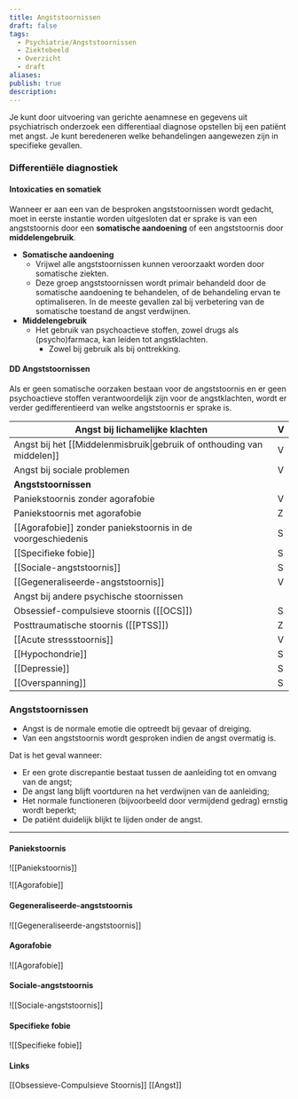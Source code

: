 ```yaml
---
title: Angststoornissen
draft: false
tags:
  - Psychiatrie/Angststoornissen
  - Ziektebeeld
  - Overzicht
  - draft
aliases: 
publish: true
description:
---
```




Je kunt door uitvoering van gerichte aenamnese en gegevens uit psychiatrisch onderzoek een differentiaal diagnose opstellen bij een patiënt met angst. Je kunt beredeneren welke behandelingen aangewezen zijn in specifieke gevallen.

### Differentiële diagnostiek

#### Intoxicaties en somatiek

Wanneer er aan een van de besproken angststoornissen wordt gedacht, moet in eerste instantie worden uitgesloten dat er sprake is van een angststoornis door een **somatische aandoening** of een angststoornis door **middelengebruik**. 

- **Somatische aandoening**
    - Vrijwel alle angststoornissen kunnen veroorzaakt worden door somatische ziekten. 
    - Deze groep angststoornissen wordt primair behandeld door de somatische aandoening te behandelen, of de behandeling ervan te optimaliseren. In de meeste gevallen zal bij verbetering van de somatische toestand de angst verdwijnen.
- **Middelengebruik**
    - Het gebruik van psychoactieve stoffen, zowel drugs als (psycho)farmaca, kan leiden tot angstklachten.
        - Zowel bij gebruik als bij onttrekking.

#### DD Angststoornissen

Als er geen somatische oorzaken bestaan voor de angststoornis en er geen psychoactieve stoffen verantwoordelijk zijn voor de angstklachten, wordt er verder gedifferentieerd van welke angststoornis er sprake is.

| Angst bij lichamelijke klachten | V |
| --- | --- |
| Angst bij het [[Middelenmisbruik\|gebruik of onthouding van middelen]] | V |
| Angst bij sociale problemen | V |
| **Angststoornissen** |  |
| Paniekstoornis zonder agorafobie | V |
| Paniekstoornis met agorafobie | Z |
| [[Agorafobie]] zonder paniekstoornis in de voorgeschiedenis | S |
| [[Specifieke fobie]] | S |
| [[Sociale-angststoornis]] | S |
| [[Gegeneraliseerde-angststoornis]] | V |
| Angst bij andere psychische stoornissen |  |
| Obsessief-compulsieve stoornis ([[OCS]]) | S |
| Posttraumatische stoornis ([[PTSS]]) | Z |
| [[Acute stressstoornis]] | V |
| [[Hypochondrie]] | S |
| [[Depressie]] | S |
| [[Overspanning]]  | S |

### Angststoornissen
- Angst is de normale emotie die optreedt bij gevaar of dreiging.
- Van een angststoornis wordt gesproken indien de angst overmatig is. 

Dat is het geval wanneer:
- Er een grote discrepantie bestaat tussen de aanleidìng tot en omvang van de angst;
- De angst lang blìjft voortduren na het verdwijnen van de aanleìding;
- Het normale functioneren (bijvoorbeeld door vermijdend gedrag) ernstig wordt beperkt;
- De patiënt duidelijk blijkt te lijden onder de angst.

---
#### Paniekstoornis
![[Paniekstoornis]]


![[Agorafobie]]
 
#### Gegeneraliseerde-angststoornis
![[Gegeneraliseerde-angststoornis]]
#### Agorafobie
![[Agorafobie]]
#### Sociale-angststoornis
![[Sociale-angststoornis]]

#### Specifieke fobie
![[Specifieke fobie]]



#### Links
[[Obsessieve-Compulsieve Stoornis]]
[[Angst]]